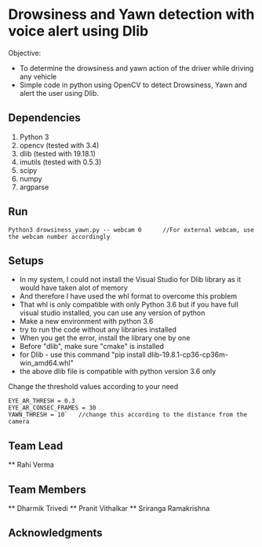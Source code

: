 # Drowsiness and Yawn detection with voice alert using Dlib

Objective:
- To determine the drowsiness and yawn action of the driver while driving any vehicle
- Simple code in python using OpenCV to detect Drowsiness, Yawn and alert the user using Dlib.

## Dependencies

1. Python 3
2. opencv (tested with 3.4) 
3. dlib	(tested with 19.18.1)
4. imutils (tested with 0.5.3)
5. scipy
6. numpy
7. argparse

## Run 

```
Python3 drowsiness_yawn.py -- webcam 0		//For external webcam, use the webcam number accordingly
```

## Setups

- In my system, I could not install the Visual Studio for Dlib library as it would have taken alot of memory
- And therefore I have used the whl format to overcome this problem
- That whl is only compatible with only Python 3.6 but if you have full visual studio installed, you can use any version of python
- Make a new environment with python 3.6
- try to run the code without any libraries installed
- When you get the error, install the library one by one
- Before "dlib", make sure "cmake" is installed
- for Dlib - use this command "pip install dlib-19.8.1-cp36-cp36m-win_amd64.whl"
- the above dlib file is compatible with python version 3.6 only

Change the threshold values according to your need
```
EYE_AR_THRESH = 0.3
EYE_AR_CONSEC_FRAMES = 30
YAWN_THRESH = 10`	//change this according to the distance from the camera
```

## Team Lead
** Rahi Verma

## Team Members
** Dharmik Trivedi
** Pranit Vithalkar
** Sriranga Ramakrishna


## Acknowledgments





